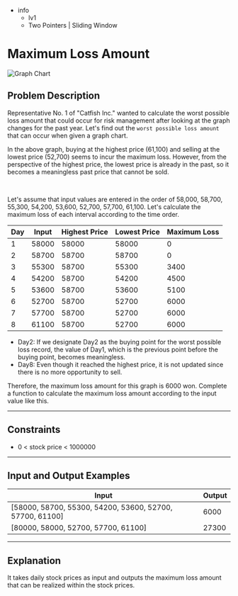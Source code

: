 - info
    - lv1
    - Two Pointers | Sliding Window

# Maximum Loss Amount
![Graph Chart](./9_2.webp)

## Problem Description
Representative No. 1 of "Catfish Inc." wanted to calculate the worst possible loss amount that could occur for risk management after looking at the graph changes for the past year. Let's find out the `worst possible loss amount` that can occur when given a graph chart.

In the above graph, buying at the highest price (61,100) and selling at the lowest price (52,700) seems to incur the maximum loss. However, from the perspective of the highest price, the lowest price is already in the past, so it becomes a meaningless past price that cannot be sold.

<br/>

Let's assume that input values are entered in the order of 58,000, 58,700, 55,300, 54,200, 53,600, 52,700, 57,700, 61,100. Let's calculate the maximum loss of each interval according to the time order.


| Day | Input | Highest Price | Lowest Price | Maximum Loss |
| --- | --- | --- | --- | --- |
| 1 | 58000 | 58000 | 58000 | 0 |
| 2 | 58700 | 58700 | 58700 | 0  |
| 3 | 55300 | 58700 | 55300 | 3400 |
| 4 | 54200 | 58700 | 54200 | 4500 |
| 5 | 53600 | 58700 | 53600 | 5100 |
| 6 | 52700 | 58700 | 52700 | 6000 |
| 7 | 57700 | 58700 | 52700 | 6000 |
| 8 | 61100 | 58700 | 52700 | 6000 |

- Day2: If we designate Day2 as the buying point for the worst possible loss record, the value of Day1, which is the previous point before the buying point, becomes meaningless.
- Day8: Even though it reached the highest price, it is not updated since there is no more opportunity to sell.

Therefore, the maximum loss amount for this graph is 6000 won. Complete a function to calculate the maximum loss amount according to the input value like this.

---


## Constraints

- 0 < stock price < 1000000

---

## Input and Output Examples

| Input                                  | Output  |
| ---------------------------------------- | ------- |
| [58000, 58700, 55300, 54200, 53600, 52700, 57700, 61100] | 6000 |
| [80000, 58000, 52700, 57700, 61100] | 27300 |

---

## Explanation

It takes daily stock prices as input and outputs the maximum loss amount that can be realized within the stock prices.